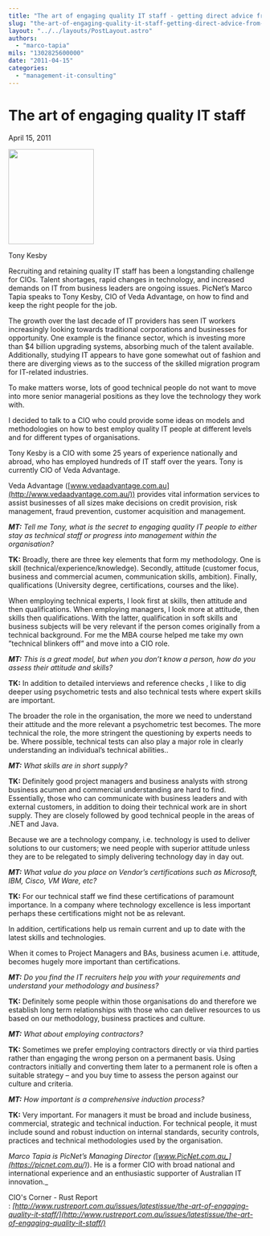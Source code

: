 ```yaml
---
title: "The art of engaging quality IT staff - getting direct advice from Tony Kesby, CIO, Veda Advantage"
slug: "the-art-of-engaging-quality-it-staff-getting-direct-advice-from-tony-kesby-cio-veda-advantage"
layout: "../../layouts/PostLayout.astro"
authors: 
  - "marco-tapia"
mils: "1302825600000"
date: "2011-04-15"
categories: 
  - "management-it-consulting"
---
```


#   

# The art of engaging quality IT staff

April 15, 2011

<img src="/images/Kesby_main.jpg" width=170 height=189  >

Tony Kesby

Recruiting and retaining quality IT staff has been a longstanding challenge for CIOs. Talent shortages, rapid changes in technology, and increased demands on IT from business leaders are ongoing issues. PicNet’s Marco Tapia speaks to Tony Kesby, CIO of Veda Advantage, on how to find and keep the right people for the job.

The growth over the last decade of IT providers has seen IT workers increasingly looking towards traditional corporations and businesses for opportunity. One example is the finance sector, which is investing more than $4 billion upgrading systems, absorbing much of the talent available. Additionally, studying IT appears to have gone somewhat out of fashion and there are diverging views as to the success of the skilled migration program for IT-related industries.

To make matters worse, lots of good technical people do not want to move into more senior managerial positions as they love the technology they work with.

I decided to talk to a CIO who could provide some ideas on models and methodologies on how to best employ quality IT people at different levels and for different types of organisations.

Tony Kesby is a CIO with some 25 years of experience nationally and abroad, who has employed hundreds of IT staff over the years. Tony is currently CIO of Veda Advantage.

Veda Advantage ([www.vedaadvantage.com.au](http://www.vedaadvantage.com.au/)) provides vital information services to assist businesses of all sizes make decisions on credit provision, risk management, fraud prevention, customer acquisition and management.

**_MT:_** _Tell me Tony, what is the secret to engaging quality IT people to either stay as technical staff or progress into management within the organisation?_

**TK:** Broadly, there are three key elements that form my methodology. One is skill (technical/experience/knowledge). Secondly, attitude (customer focus, business and commercial acumen, communication skills, ambition). Finally, qualifications (University degree, certifications, courses and the like).

When employing technical experts, I look first at skills, then attitude and then qualifications. When employing managers, I look more at attitude, then skills then qualifications. With the latter, qualification in soft skills and business subjects will be very relevant if the person comes originally from a technical background. For me the MBA course helped me take my own ”technical blinkers off” and move into a CIO role.

**_MT:_** _This is a great model, but when you don’t know a person, how do you assess their attitude and skills?_

**TK:** In addition to detailed interviews and reference checks , I like to dig deeper using psychometric tests and also technical tests where expert skills are important.

The broader the role in the organisation, the more we need to understand their attitude and the more relevant a psychometric test becomes. The more technical the role, the more stringent the questioning by experts needs to be. Where possible, technical tests can also play a major role in clearly understanding an individual’s technical abilities..

**_MT:_** _What skills are in short supply?_

**TK:** Definitely good project managers and business analysts with strong business acumen and commercial understanding are hard to find. Essentially, those who can communicate with business leaders and with external customers, in addition to doing their technical work are in short supply. They are closely followed by good technical people in the areas of .NET and Java.

Because we are a technology company, i.e. technology is used to deliver solutions to our customers; we need people with superior attitude unless they are to be relegated to simply delivering technology day in day out.

**_MT:_** _What value do you place on Vendor’s certifications such as Microsoft, IBM, Cisco, VM Ware, etc?_

**TK:** For our technical staff we find these certifications of paramount importance. In a company where technology excellence is less important perhaps these certifications might not be as relevant.

In addition, certifications help us remain current and up to date with the latest skills and technologies.

When it comes to Project Managers and BAs, business acumen i.e. attitude, becomes hugely more important than certifications.

**_MT:_** _Do you find the IT recruiters help you with your requirements and understand your methodology and business?_

**TK:** Definitely some people within those organisations do and therefore we establish long term relationships with those who can deliver resources to us based on our methodology, business practices and culture.

**_MT:_** _What about employing contractors?_

**TK:** Sometimes we prefer employing contractors directly or via third parties rather than engaging the wrong person on a permanent basis. Using contractors initially and converting them later to a permanent role is often a suitable strategy – and you buy time to assess the person against our culture and criteria.

**_MT:_** _How important is a comprehensive induction process?_

**TK:** Very important. For managers it must be broad and include business, commercial, strategic and technical induction. For technical people, it must include sound and robust induction on internal standards, security controls, practices and technical methodologies used by the organisation.

_Marco Tapia is PicNet’s Managing Director (_[_www.PicNet.com.au_](https://picnet.com.au/)_). He is a former CIO with broad national and international experience and an enthusiastic supporter of Australian IT innovation._

CIO's Corner - Rust Report : _[http://www.rustreport.com.au/issues/latestissue/the-art-of-engaging-quality-it-staff/](http://www.rustreport.com.au/issues/latestissue/the-art-of-engaging-quality-it-staff/)_
